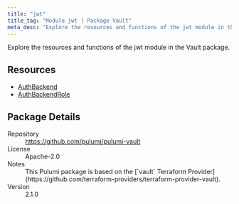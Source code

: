 ```yaml
---
title: "jwt"
title_tag: "Module jwt | Package Vault"
meta_desc: "Explore the resources and functions of the jwt module in the Vault package."
---
```


<!-- WARNING: this file was generated by Pulumi Docs Generator. -->
<!-- Do not edit by hand unless you're certain you know what you are doing! -->

Explore the resources and functions of the jwt module in the Vault package.

<h2 id="resources">Resources</h2>
<ul class="api">
    <li><a href="authbackend" title="AuthBackend"><span class="symbol resource"></span>AuthBackend</a></li>
    <li><a href="authbackendrole" title="AuthBackendRole"><span class="symbol resource"></span>AuthBackendRole</a></li>
</ul>

<h2 id="package-details">Package Details</h2>
<dl class="package-details">
	<dt>Repository</dt>
	<dd><a href="https://github.com/pulumi/pulumi-vault">https://github.com/pulumi/pulumi-vault</a></dd>
	<dt>License</dt>
	<dd>Apache-2.0</dd>
	<dt>Notes</dt>
	<dd>This Pulumi package is based on the [`vault` Terraform Provider](https://github.com/terraform-providers/terraform-provider-vault).</dd>
	<dt>Version</dt>
	<dd>2.1.0</dd>
</dl>

